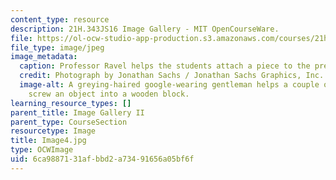 ```yaml
---
content_type: resource
description: 21H.343JS16 Image Gallery - MIT OpenCourseWare.
file: https://ol-ocw-studio-app-production.s3.amazonaws.com/courses/21h-343j-making-books-the-renaissance-and-today-spring-2016/6ca9887131afbbd2a73491656a05bf6f_Image4.jpg
file_type: image/jpeg
image_metadata:
  caption: Professor Ravel helps the students attach a piece to the press.
  credit: Photograph by Jonathan Sachs / Jonathan Sachs Graphics, Inc.
  image-alt: A greying-haired google-wearing gentleman helps a couple of students
    screw an object into a wooden block.
learning_resource_types: []
parent_title: Image Gallery II
parent_type: CourseSection
resourcetype: Image
title: Image4.jpg
type: OCWImage
uid: 6ca98871-31af-bbd2-a734-91656a05bf6f
---
```

